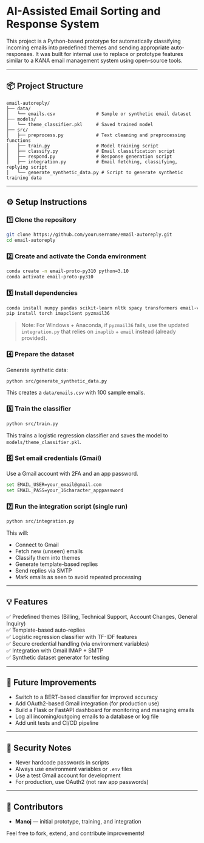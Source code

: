 # AI-Assisted Email Sorting and Response System

This project is a Python-based prototype for automatically classifying incoming emails into predefined themes and sending appropriate auto-responses. It was built for internal use to replace or prototype features similar to a KANA email management system using open-source tools.

---

## 📦 Project Structure
```
email-autoreply/
├── data/
│   └── emails.csv               # Sample or synthetic email dataset
├── models/
│   └── theme_classifier.pkl     # Saved trained model
├── src/
│   ├── preprocess.py            # Text cleaning and preprocessing functions
│   ├── train.py                 # Model training script
│   ├── classify.py              # Email classification script
│   ├── respond.py               # Response generation script
│   ├── integration.py           # Email fetching, classifying, replying script
│   └── generate_synthetic_data.py # Script to generate synthetic training data
```

---

## ⚙ Setup Instructions

### 1️⃣ Clone the repository
```bash
git clone https://github.com/yourusername/email-autoreply.git
cd email-autoreply
```

### 2️⃣ Create and activate the Conda environment
```bash
conda create -n email-proto-py310 python=3.10
conda activate email-proto-py310
```

### 3️⃣ Install dependencies
```bash
conda install numpy pandas scikit-learn nltk spacy transformers email-validator pip
pip install torch imapclient pyzmail36
```

> Note: For Windows + Anaconda, if `pyzmail36` fails, use the updated `integration.py` that relies on `imaplib` + `email` instead (already provided).

### 4️⃣ Prepare the dataset
Generate synthetic data:
```bash
python src/generate_synthetic_data.py
```
This creates a `data/emails.csv` with 100 sample emails.

### 5️⃣ Train the classifier
```bash
python src/train.py
```
This trains a logistic regression classifier and saves the model to `models/theme_classifier.pkl`.

### 6️⃣ Set email credentials (Gmail)
Use a Gmail account with 2FA and an app password.
```bash
set EMAIL_USER=your_email@gmail.com
set EMAIL_PASS=your_16character_apppassword
```

### 7️⃣ Run the integration script (single run)
```bash
python src/integration.py
```
This will:
- Connect to Gmail
- Fetch new (unseen) emails
- Classify them into themes
- Generate template-based replies
- Send replies via SMTP
- Mark emails as seen to avoid repeated processing

---

## 💡 Features
✅ Predefined themes (Billing, Technical Support, Account Changes, General Inquiry)  
✅ Template-based auto-replies  
✅ Logistic regression classifier with TF-IDF features  
✅ Secure credential handling (via environment variables)  
✅ Integration with Gmail IMAP + SMTP  
✅ Synthetic dataset generator for testing

---

## 🚀 Future Improvements
- Switch to a BERT-based classifier for improved accuracy
- Add OAuth2-based Gmail integration (for production use)
- Build a Flask or FastAPI dashboard for monitoring and managing emails
- Log all incoming/outgoing emails to a database or log file
- Add unit tests and CI/CD pipeline

---

## 🔐 Security Notes
- Never hardcode passwords in scripts
- Always use environment variables or `.env` files
- Use a test Gmail account for development
- For production, use OAuth2 (not raw app passwords)

---

## 🙌 Contributors
- **Manoj** — initial prototype, training, and integration

Feel free to fork, extend, and contribute improvements!
